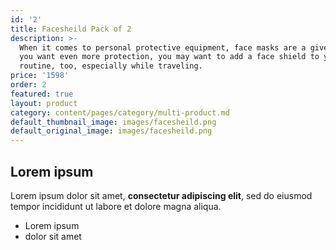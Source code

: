 ```yaml
---
id: '2'
title: Facesheild Pack of 2
description: >-
  When it comes to personal protective equipment, face masks are a given—but if
  you want even more protection, you may want to add a face shield to your
  routine, too, especially while traveling.
price: '1598'
order: 2
featured: true
layout: product
category: content/pages/category/multi-product.md
default_thumbnail_image: images/facesheild.png
default_original_image: images/facesheild.png
---
```

## Lorem ipsum

Lorem ipsum dolor sit amet, **consectetur adipiscing elit**, sed do eiusmod tempor incididunt ut labore et dolore magna aliqua.

- Lorem ipsum
- dolor sit amet